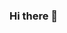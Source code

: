 ### Hi there 👋

<!--
**Thomas-ROSZAK/Thomas-ROSZAK** is a ✨ _special_ ✨ repository because its `README.md` (this file) appears on your GitHub profile.

Here are some ideas to get you started:

- 🔭 I’m currently working on severasl projects
- 🌱 I’m currently learning VUEJS NUXTJS
- 👯 I’m looking to collaborate on javascript projects with the framework vuejs
- 🤔 I’m looking for help tom improve myself in backend
- 💬 Ask me about my activities
- 📫 How to reach me: thomasroszak@protonmail.com 

![Cover](https://github.com/Thomas-ROSZAK/Thomas-ROSZAK/blob/main/img/xps-pduutGbL2-M-unsplash.jpg)

-->
